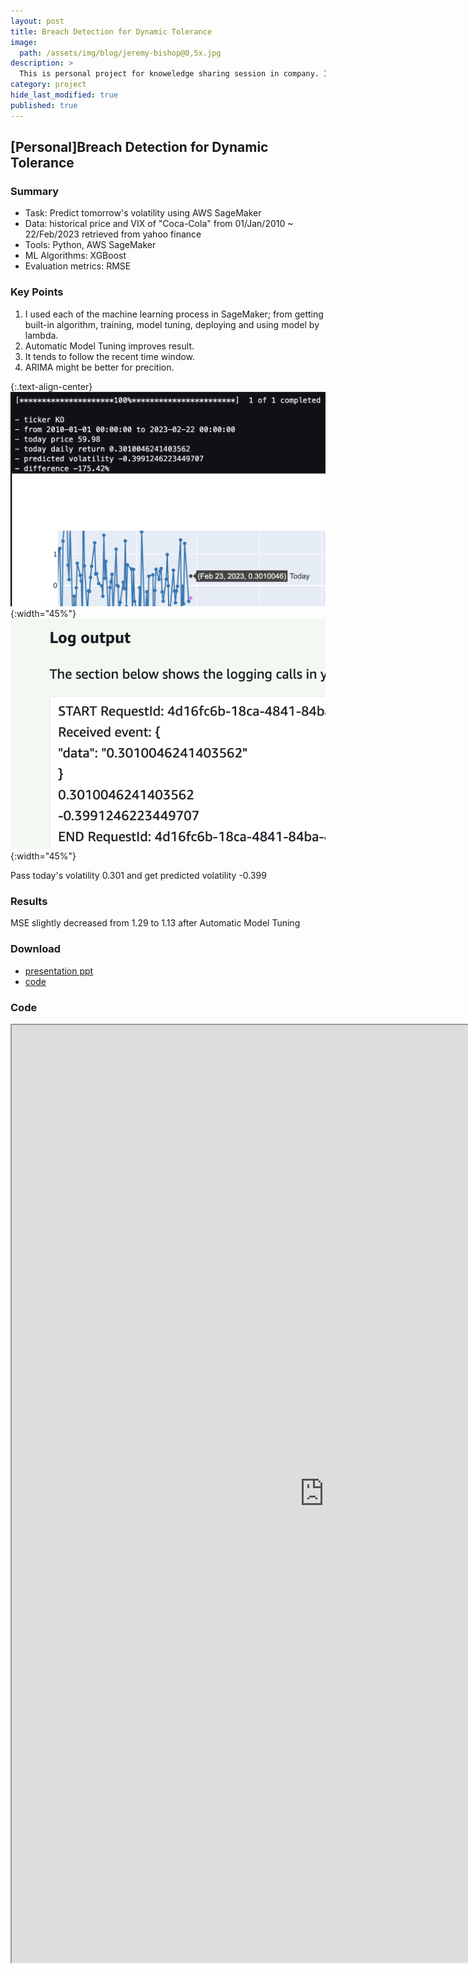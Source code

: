 ```yaml
---
layout: post
title: Breach Detection for Dynamic Tolerance
image: 
  path: /assets/img/blog/jeremy-bishop@0,5x.jpg
description: >
  This is personal project for knoweledge sharing session in company. I experimented and implemented one of the hypothesis as an extension of the NAV-POC. 
category: project
hide_last_modified: true
published: true
---
```

## [Personal]Breach Detection for Dynamic Tolerance

### Summary
* Task: Predict tomorrow's volatility using AWS SageMaker
* Data: historical price and VIX of "Coca-Cola" from 01/Jan/2010 ~ 22/Feb/2023 retrieved from yahoo finance
* Tools: Python, AWS SageMaker
* ML Algorithms: XGBoost
* Evaluation metrics: RMSE

### Key Points
1. I used each of the machine learning process in SageMaker; from getting built-in algorithm, training, model tuning, deploying and using model by lambda. 
2. Automatic Model Tuning improves result.
3. It tends to follow the recent time window.
4. ARIMA might be better for precition.

{:.text-align-center}
![400x200](/assets/img/post/project/volatility_inference01.png){:width="45%"}
![400x200](/assets/img/post/project/volatility_inference02.png){:width="45%"}

Pass today's volatility 0.301 and get predicted volatility -0.399

### Results
MSE slightly decreased from 1.29 to 1.13 after Automatic Model Tuning

### Download
* <a href="https://github.com/soyeonkimgithub/Volatility-Sagemaker/blob/main/Volatility_Forecast_Sagemaker.pptx">presentation ppt</a>
* <a href="https://github.com/soyeonkimgithub/Volatility-Sagemaker/blob/main/xgboost_volatility_forecast.ipynb">code</a>

### Code
<iframe src="https://nbviewer.org/github/soyeonkimgithub/Volatility-Sagemaker/blob/main/xgboost_volatility_forecast.ipynb" width="1000" height="1500" scrolling="yes" frameborder="1"></iframe>
